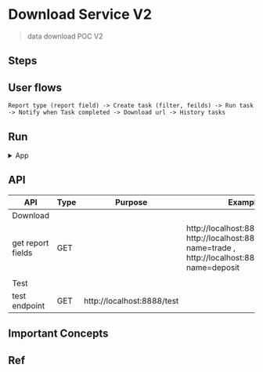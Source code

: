 # Download Service V2
> data download POC V2

## Steps

## User flows
```
Report type (report field) -> Create task (filter, feilds) -> Run task -> Notify when Task completed -> Download url -> History tasks
``` 

## Run

<details>
<summary>App</summary>

```bash
#---------------------------
# Run app
#---------------------------

# build
mvn package

# run
java -jar <built_jar>
```

</details>

## API

| API | Type | Purpose | Example cmd | Comment|
| ----- | -------- | ---- | ----- | ---- |
| Download | | | |
| get report fields | GET | | http://localhost:8888/report/{name}, http://localhost:8888/report?name=trade , http://localhost:8888/report?name=deposit |
|  |  | | |
| Test |  | | |
| test endpoint |GET | http://localhost:8888/test | |


## Important Concepts

## Ref
